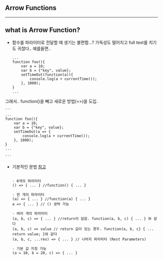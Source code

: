 ## Arrow Functions

---

## what is Arrow Function?

- 함수를 파라미터로 전달할 때 생기는 불편함...? 가독성도 떨어지고 full text를 치기도 귀찮다.. 예를들면..

	```
	...
	function foo(){
		var a = 10;
		var b = {"key", value};
		setTimeOut(function(a)){
			console.log(a + currentTime());
		}, 1000);
	}
	...
	```
그래서.. function()을 빼고 새로운 방법(=>)을 도입.

	```
	...
	function foo(){
		var a = 10;
		var b = {"key", value};
		setTimeOut(a => {
			console.log(a + currentTime());
		}, 1000);
	}
	...

	```
	
	
- 기본적인 문법 [참고]("https://developer.mozilla.org/en-US/docs/Web/JavaScript/Reference/Functions/Arrow_functions")

	```
	
	- 0개의 파라미터
	() => { ... } //function() { ... }
	
	- 한 개의 파라미터
	(a) => { ... } //function(a) { ... }
	a => { ... } // () 생략 가능
	
	- 여러 개의 파라미터
	(a, b, c) => { ... } //return이 없음. function(a, b, c) { ... } 와 같다
	(a, b, c) => value // return 값이 있는 경우. function(a, b, c} { ... return value; }와 같다
	(a, b, c, ...res) => { ... } // 나머지 파라미터 (Rest Parameters)
	
	- 기본 값 지정 가능
	(a = 10, b = 20, c) => { ... } 
	```
	
	
	
